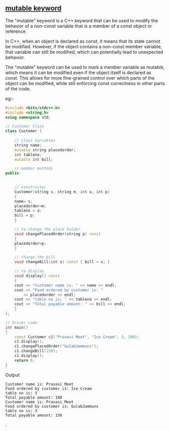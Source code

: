 ## <u>mutable keyword</u>

The "mutable" keyword is a C++ keyword that can be used to modify the behavior of a non-const variable that is a member of a const object or reference.

In C++, when an object is declared as const, it means that its state cannot be modified. However, if the object contains a non-const member variable, that variable can still be modified, which can potentially lead to unexpected behavior.

The "mutable" keyword can be used to mark a member variable as mutable, which means it can be modified even if the object itself is declared as const. This allows for more fine-grained control over which parts of the object can be modified, while still enforcing const correctness in other parts of the code.

eg:-
```c++
#include <bits/stdc++.h>
#include <string.h>
using namespace std;

// Customer Class
class Customer {
	
	// class Variables
	string name;
	mutable string placedorder;
	int tableno;
	mutable int bill;

	// member methods
public:

	
	// constructor
	Customer(string s, string m, int a, int p)
	{
	name= s;
	placedorder=m;
	tableno = a;
	bill = p;
	}

	// to change the place holder
	void changePlacedOrder(string p) const
	{
	placedorder=p;
	}

	// change the bill
	void changeBill(int s) const { bill = s; }

	// to display
	void display() const
	{
	cout << "Customer name is: " << name << endl;
	cout << "Food ordered by customer is: "
		<< placedorder << endl;
	cout << "table no is: " << tableno << endl;
	cout << "Total payable amount: " << bill << endl;
	}
};

// Driver code
int main()
{
	const Customer c1("Pravasi Meet", "Ice Cream", 3, 100);
	c1.display();
	c1.changePlacedOrder("GulabJammuns");
	c1.changeBill(150);
	c1.display();
	return 0;
}
```

Output

```
Customer name is: Pravasi Meet
Food ordered by customer is: Ice Cream
table no is: 3
Total payable amount: 100
Customer name is: Pravasi Meet
Food ordered by customer is: GulabJammuns
table no is: 3
Total payable amount: 150
```
.
